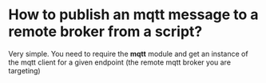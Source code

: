 # How to publish an mqtt message to a remote broker from a script?

Very simple. You need to require the **mqtt** module and get an instance of the mqtt client for a given endpoint (the remote mqtt broker you are targeting)
